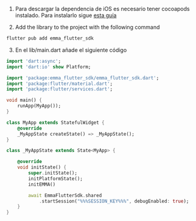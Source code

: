 1. Para descargar la dependencia de iOS es necesario tener cocoapods instalado. Para instalarlo sigue <a target="_blank" rel="nofollow" href="https://guides.cocoapods.org/using/getting-started.html#toc_3">esta guía</a>

2. Add the library to the project with the following command

```bash
flutter pub add emma_flutter_sdk
```

3. En el lib/main.dart añade el siguiente código

```dart
import 'dart:async';
import 'dart:io' show Platform;

import 'package:emma_flutter_sdk/emma_flutter_sdk.dart';
import 'package:flutter/material.dart';
import 'package:flutter/services.dart';

void main() {
    runApp(MyApp());
}

class MyApp extends StatefulWidget {
    @override
    _MyAppState createState() => _MyAppState();
}

class _MyAppState extends State<MyApp> {

    @override
    void initState() {
        super.initState();
        initPlatformState();
        initEMMA()

        await EmmaFlutterSdk.shared
            .startSession("%%%SESSION_KEY%%%", debugEnabled: true);
    }
}
```